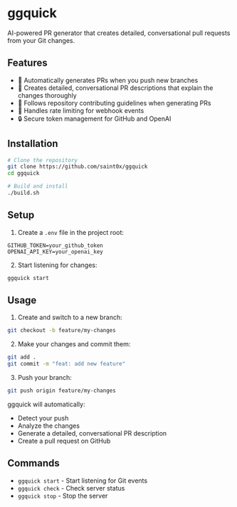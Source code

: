 # ggquick

AI-powered PR generator that creates detailed, conversational pull requests from your Git changes.

## Features

- 🤖 Automatically generates PRs when you push new branches
- 🎯 Creates detailed, conversational PR descriptions that explain the changes thoroughly
- 📝 Follows repository contributing guidelines when generating PRs
- 🔄 Handles rate limiting for webhook events
- 🔒 Secure token management for GitHub and OpenAI

## Installation

```bash
# Clone the repository
git clone https://github.com/saint0x/ggquick
cd ggquick

# Build and install
./build.sh
```

## Setup

1. Create a `.env` file in the project root:
```
GITHUB_TOKEN=your_github_token
OPENAI_API_KEY=your_openai_key
```

2. Start listening for changes:
```bash
ggquick start
```

## Usage

1. Create and switch to a new branch:
```bash
git checkout -b feature/my-changes
```

2. Make your changes and commit them:
```bash
git add .
git commit -m "feat: add new feature"
```

3. Push your branch:
```bash
git push origin feature/my-changes
```

ggquick will automatically:
- Detect your push
- Analyze the changes
- Generate a detailed, conversational PR description
- Create a pull request on GitHub

## Commands

- `ggquick start` - Start listening for Git events
- `ggquick check` - Check server status
- `ggquick stop` - Stop the server 